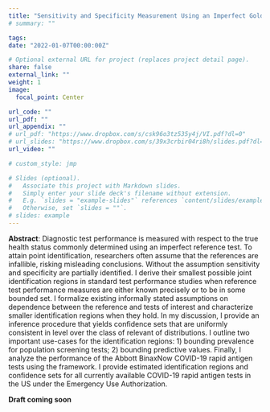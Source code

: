 ```yaml
---
title: "Sensitivity and Specificity Measurement Using an Imperfect Gold Standard: Identification and Inference"
# summary: ""

tags:
date: "2022-01-07T00:00:00Z"

# Optional external URL for project (replaces project detail page).
share: false
external_link: ""
weight: 1
image:
  focal_point: Center

url_code: ""
url_pdf: ""
url_appendix: ""
# url_pdf: "https://www.dropbox.com/s/csk96o3tz535y4j/VI.pdf?dl=0"
# url_slides: "https://www.dropbox.com/s/39x3crbir04ri8h/slides.pdf?dl=0"
url_video: ""

# custom_style: jmp

# Slides (optional).
#   Associate this project with Markdown slides.
#   Simply enter your slide deck's filename without extension.
#   E.g. `slides = "example-slides"` references `content/slides/example-slides.md`.
#   Otherwise, set `slides = ""`.
# slides: example
---
```


**Abstract**: Diagnostic test performance is measured with respect to the true health status commonly determined using an imperfect reference test. To attain point identification, researchers often assume that the references are infallible, risking misleading conclusions. Without the assumption sensitivity and specificity are partially identified. I derive their smallest possible joint identification regions in standard test performance studies when reference test performance measures are either known precisely or to be in some bounded set. I formalize existing informally stated assumptions on dependence between the reference and tests of interest and characterize smaller identification regions when they hold. In my discussion, I provide an inference procedure that yields confidence sets that are uniformly consistent in level over the class of relevant of distributions. I outline two important use-cases for the identification regions: $1)$ bounding prevalence for population screening tests; $2)$ bounding predictive values. Finally, I analyze the performance of the Abbott BinaxNow COVID-19 rapid antigen tests using the framework. I provide estimated identification regions and confidence sets for all currently available COVID-19 rapid antigen tests in the US under the Emergency Use Authorization.

**Draft coming soon**

